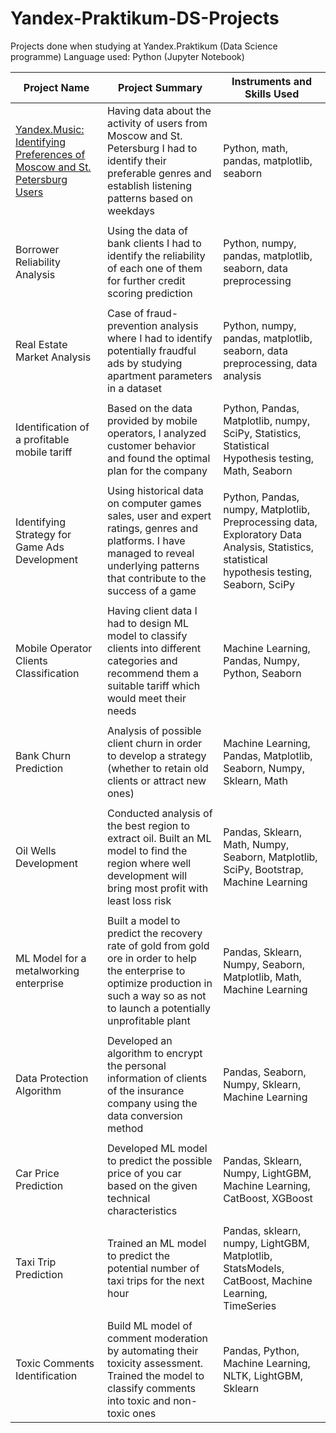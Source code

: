 # Yandex-Praktikum-DS-Projects
Projects done when studying at Yandex.Praktikum (Data Science programme)
Language used: Python (Jupyter Notebook)

Project Name                     |                     Project Summary                     |            Instruments and Skills Used           |
-------------------------------- | --------------------------------------------------------|---------------------------------------|
[Yandex.Music: Identifying Preferences of Moscow and St. Petersburg Users](https://github.com/fadingreflection/Yandex-Praktikum-DS-Projects/tree/main/Yandex%20Music)|  Having data about the activity of users from Moscow and St. Petersburg I had to identify their preferable genres and establish listening patterns based on weekdays| Python, math, pandas, matplotlib, seaborn 
|   |   |
Borrower Reliability Analysis| Using the data of bank clients I had to identify the reliability of each one of them for further credit scoring prediction| Python, numpy, pandas, matplotlib, seaborn, data preprocessing
|   |   |                                                                     
Real Estate Market Analysis| Case of fraud-prevention analysis where I had to identify potentially fraudful ads by studying apartment parameters in a dataset| Python, numpy, pandas, matplotlib, seaborn, data preprocessing, data analysis
|   |   | 
Identification of a profitable mobile tariff | Based on the data provided by mobile operators, I analyzed customer behavior and found the optimal plan for the company |Python, Pandas, Matplotlib, numpy, SciPy, Statistics, Statistical Hypothesis testing, Math, Seaborn
|   |   | 
Identifying Strategy for Game Ads Development | Using historical data on computer games sales, user and expert ratings, genres and platforms. I have managed to reveal underlying patterns that contribute to the success of a game| Python, Pandas, numpy, Matplotlib, Preprocessing data, Exploratory Data Analysis, Statistics, statistical hypothesis testing, Seaborn, SciPy
|   |   | 
Mobile Operator Clients Classification| Having client data I had to design ML model to classify clients into different categories and recommend them a suitable tariff which would meet their needs|Machine Learning, Pandas, Numpy, Python, Seaborn
|   |   | 
Bank Churn Prediction|Analysis of possible client churn in order to develop a strategy (whether to retain old clients or attract new ones)|Machine Learning, Pandas, Matplotlib, Seaborn, Numpy, Sklearn, Math
|   |   | 
Oil Wells Development| Conducted analysis of the best region to extract oil. Built an ML model to find the region where well development will bring most profit with least loss risk |Pandas, Sklearn, Math, Numpy, Seaborn, Matplotlib, SciPy, Bootstrap, Machine Learning
|   |   | 
ML Model for a metalworking enterprise| Built a model to predict the recovery rate of gold from gold ore in order to help the enterprise to optimize production in such a way so as not to launch a potentially unprofitable plant| Pandas, Sklearn, Numpy, Seaborn, Matplotlib, Math, Machine Learning
|   |   | 
Data Protection Algorithm| Developed an algorithm to encrypt the personal information of clients of the insurance company using the data conversion method| Pandas, Seaborn, Numpy, Sklearn, Machine Learning
|   |   | 
Car Price Prediction| Developed ML model to predict the possible price of you car based on the given technical characteristics| Pandas, Sklearn, Numpy, LightGBM, Machine Learning, CatBoost, XGBoost
|   |   | 
Taxi Trip Prediction| Trained an ML model to predict the potential number of taxi trips for the next hour|Pandas, sklearn, numpy, LightGBM, Matplotlib, StatsModels, CatBoost, Machine Learning, TimeSeries
|   |   | 
Toxic Comments Identification | Build ML model of comment moderation by automating their toxicity assessment. Trained the model to classify comments into toxic and non-toxic ones | Pandas, Python, Machine Learning, NLTK, LightGBM, Sklearn
